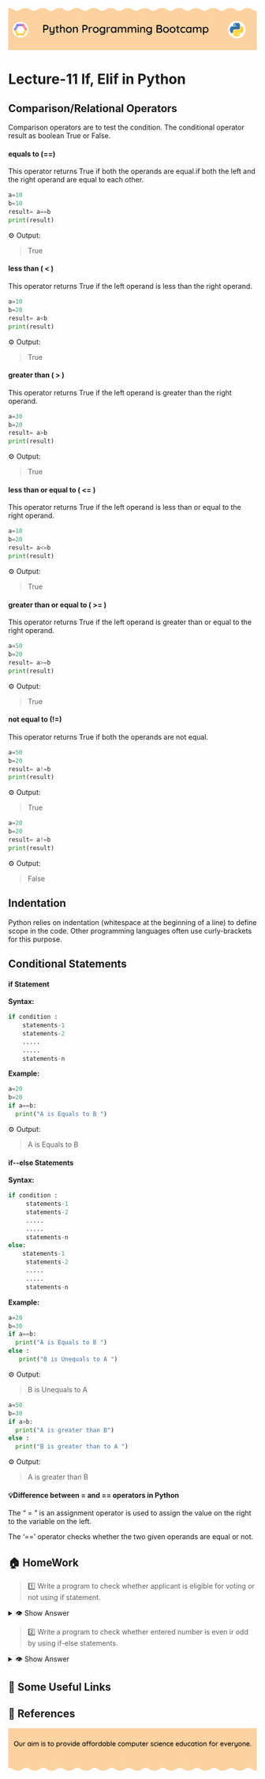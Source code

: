 <!-- HEADER -->
<p align="center">
  <img  src="./../assets/header.png?" />
</p>

# Lecture-11 If, Elif in Python

## Comparison/Relational Operators

Comparison operators are to test the condition. The conditional operator result as boolean True or False.

 #### equals to (==)

This operator returns True if both the operands are equal.if both the left and the right operand are equal to each other.
```python
a=10
b=10
result= a==b
print(result)
```

⚙️ Output:
>True  

#### less than ( < )

This operator returns True if the left operand is less than the right operand.

```python
a=10
b=20
result= a<b
print(result)
```

⚙️ Output:
>True  

#### greater than ( > )

This operator returns True if the left operand is greater than the right operand.
```python 
a=30
b=20
result= a>b
print(result)
```

⚙️ Output:
>True  

#### less than or equal to ( <= )

This operator returns True if the left operand is less than or equal to the right operand.
```python
a=10
b=20
result= a<=b
print(result)
```

⚙️ Output:
>True  

#### greater than or equal to ( >= )

This operator returns True if the left operand is greater than or equal to the right operand.
```python
a=50
b=20
result= a>=b
print(result)
```

⚙️ Output:
>True

#### not equal to (!=)

This operator returns True if both the operands are not equal.
```python
a=50
b=20
result= a!=b
print(result)
```

⚙️ Output:
>True

```python
a=20
b=20
result= a!=b
print(result)
```

⚙️ Output:
>False

## Indentation

Python relies on indentation (whitespace at the beginning of a line) to define scope in the code. Other programming languages often use curly-brackets for this purpose.

## Conditional Statements

#### if Statement
**Syntax:**
 ```python
 if condition :
     statements-1
     statements-2
     .....
     .....
     statements-n
```

**Example:**
```python
a=20
b=20
if a==b:
  print("A is Equals to B ")
```

⚙️ Output:
>A is Equals to B

#### if--else Statements
**Syntax:**
```python
if condition :
     statements-1
     statements-2
     .....
     .....
     statements-n
else:
    statements-1
     statements-2
     .....
     .....
     statements-n
```

**Example:**
```python
a=20
b=30
if a==b:
  print("A is Equals to B ")
else :
   print("B is Unequals to A ")
```
 ⚙️ Output:
 >B is Unequals to A

```python
a=50
b=30
if a>b:
  print("A is greater than B")
else :
  print("B is greater than to A ")
```
⚙️ Output:
>A is greater than B

#### 💡Difference between = and == operators in Python

The “ = ” is an assignment operator is used to assign the value on the right to the variable on the left. 

The ‘==’ operator checks whether the two given operands are equal or not.

## 🏠 HomeWork

>1️⃣ Write a program to check whether applicant is eligible for voting or not using if statement.
<details>
  <summary>👁 Show Answer</summary>

  <p>
  
  ```python
  num=int(input("Enter Number :"))
  rem=num%2
  if rem==0:
    print("Given Number is Even")
  else:
    print("Given Number is Odd")
  ```

  </p>

</details>

>2️⃣ Write a program to check whether entered number is even ir odd by using if-else statements.

<details>
  <summary>👁 Show Answer</summary>

  <p>
  
  ```python
  age=int(input("Enter Your age :"))
  if age>=18:
    print("You are eligible for Voting")
  else:
    print("You are not eligible for Voting")
  ```

  </p>
</details>

## 🔗 Some Useful Links

## 📖 References

<!-- FOOTER -->
<p align="center">
  <img  src="./../assets/footer.png" />
</p>  